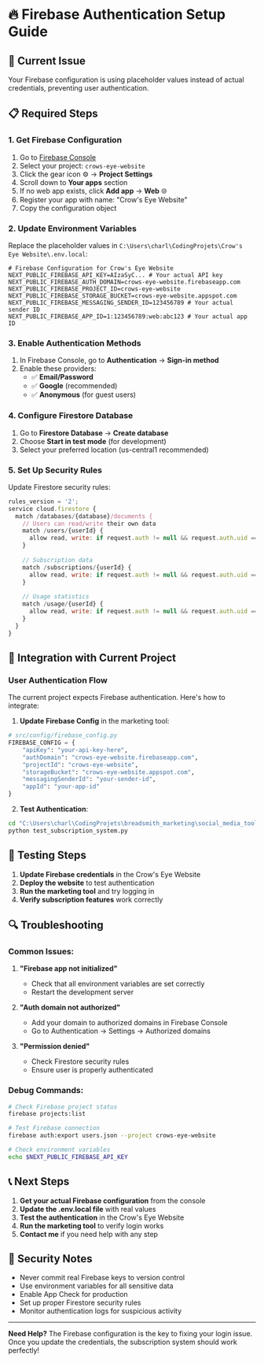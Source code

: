 # 🔥 Firebase Authentication Setup Guide

## 🚨 **Current Issue**
Your Firebase configuration is using placeholder values instead of actual credentials, preventing user authentication.

## 📋 **Required Steps**

### 1. **Get Firebase Configuration**

1. Go to [Firebase Console](https://console.firebase.google.com/)
2. Select your project: `crows-eye-website`
3. Click the gear icon ⚙️ → **Project Settings**
4. Scroll down to **Your apps** section
5. If no web app exists, click **Add app** → **Web** 🌐
6. Register your app with name: "Crow's Eye Website"
7. Copy the configuration object

### 2. **Update Environment Variables**

Replace the placeholder values in `C:\Users\charl\CodingProjets\Crow's Eye Website\.env.local`:

```env
# Firebase Configuration for Crow's Eye Website
NEXT_PUBLIC_FIREBASE_API_KEY=AIzaSyC... # Your actual API key
NEXT_PUBLIC_FIREBASE_AUTH_DOMAIN=crows-eye-website.firebaseapp.com
NEXT_PUBLIC_FIREBASE_PROJECT_ID=crows-eye-website
NEXT_PUBLIC_FIREBASE_STORAGE_BUCKET=crows-eye-website.appspot.com
NEXT_PUBLIC_FIREBASE_MESSAGING_SENDER_ID=123456789 # Your actual sender ID
NEXT_PUBLIC_FIREBASE_APP_ID=1:123456789:web:abc123 # Your actual app ID
```

### 3. **Enable Authentication Methods**

1. In Firebase Console, go to **Authentication** → **Sign-in method**
2. Enable these providers:
   - ✅ **Email/Password**
   - ✅ **Google** (recommended)
   - ✅ **Anonymous** (for guest users)

### 4. **Configure Firestore Database**

1. Go to **Firestore Database** → **Create database**
2. Choose **Start in test mode** (for development)
3. Select your preferred location (us-central1 recommended)

### 5. **Set Up Security Rules**

Update Firestore security rules:

```javascript
rules_version = '2';
service cloud.firestore {
  match /databases/{database}/documents {
    // Users can read/write their own data
    match /users/{userId} {
      allow read, write: if request.auth != null && request.auth.uid == userId;
    }
    
    // Subscription data
    match /subscriptions/{userId} {
      allow read, write: if request.auth != null && request.auth.uid == userId;
    }
    
    // Usage statistics
    match /usage/{userId} {
      allow read, write: if request.auth != null && request.auth.uid == userId;
    }
  }
}
```

## 🔧 **Integration with Current Project**

### **User Authentication Flow**

The current project expects Firebase authentication. Here's how to integrate:

1. **Update Firebase Config** in the marketing tool:

```python
# src/config/firebase_config.py
FIREBASE_CONFIG = {
    "apiKey": "your-api-key-here",
    "authDomain": "crows-eye-website.firebaseapp.com", 
    "projectId": "crows-eye-website",
    "storageBucket": "crows-eye-website.appspot.com",
    "messagingSenderId": "your-sender-id",
    "appId": "your-app-id"
}
```

2. **Test Authentication**:

```bash
cd "C:\Users\charl\CodingProjets\breadsmith_marketing\social_media_tool_v5_noMeta_final"
python test_subscription_system.py
```

## 🧪 **Testing Steps**

1. **Update Firebase credentials** in the Crow's Eye Website
2. **Deploy the website** to test authentication
3. **Run the marketing tool** and try logging in
4. **Verify subscription features** work correctly

## 🔍 **Troubleshooting**

### **Common Issues:**

1. **"Firebase app not initialized"**
   - Check that all environment variables are set correctly
   - Restart the development server

2. **"Auth domain not authorized"**
   - Add your domain to authorized domains in Firebase Console
   - Go to Authentication → Settings → Authorized domains

3. **"Permission denied"**
   - Check Firestore security rules
   - Ensure user is properly authenticated

### **Debug Commands:**

```bash
# Check Firebase project status
firebase projects:list

# Test Firebase connection
firebase auth:export users.json --project crows-eye-website

# Check environment variables
echo $NEXT_PUBLIC_FIREBASE_API_KEY
```

## 📞 **Next Steps**

1. **Get your actual Firebase configuration** from the console
2. **Update the .env.local file** with real values
3. **Test the authentication** in the Crow's Eye Website
4. **Run the marketing tool** to verify login works
5. **Contact me** if you need help with any step

## 🔐 **Security Notes**

- Never commit real Firebase keys to version control
- Use environment variables for all sensitive data
- Enable App Check for production
- Set up proper Firestore security rules
- Monitor authentication logs for suspicious activity

---

**Need Help?** The Firebase configuration is the key to fixing your login issue. Once you update the credentials, the subscription system should work perfectly! 